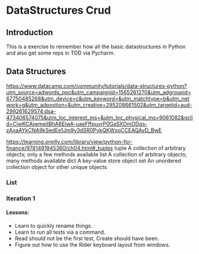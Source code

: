 # DataStructures Crud

## Introduction

This is a exercise to remember how all the basic datastructures in Python 
and also get some reps in TDD via Pycharm.


## Data Structures

https://www.datacamp.com/community/tutorials/data-structures-python?utm_source=adwords_ppc&utm_campaignid=1565261270&utm_adgroupid=67750485268&utm_device=c&utm_keyword=&utm_matchtype=b&utm_network=g&utm_adpostion=&utm_creative=295208661502&utm_targetid=aud-299261629574:dsa-473406574075&utm_loc_interest_ms=&utm_loc_physical_ms=9061082&gclid=CjwKCAjwmeiIBhA6EiwA-uaeFffpuvrP0GaSXDmODqs-zAxaAYkCNA9kSedEe1Jm9v3dSR0PvkQKWxoCCEAQAvD_BwE

https://learning.oreilly.com/library/view/python-for-finance/9781491945360/ch04.html#_tuples
tuple
A collection of arbitrary objects; only a few methods available
list
A collection of arbitrary objects; many methods available
dict
A key-value store object
set
An unordered collection object for other unique objects

### List

### Iteration 1

#### Lessons:
- Learn to quickly rename things.
- Learn to run all tests via a command.
- Read should not be the first test, Create should have been.
- Figure out how to use the Rider keyboard layout from windows.
 



